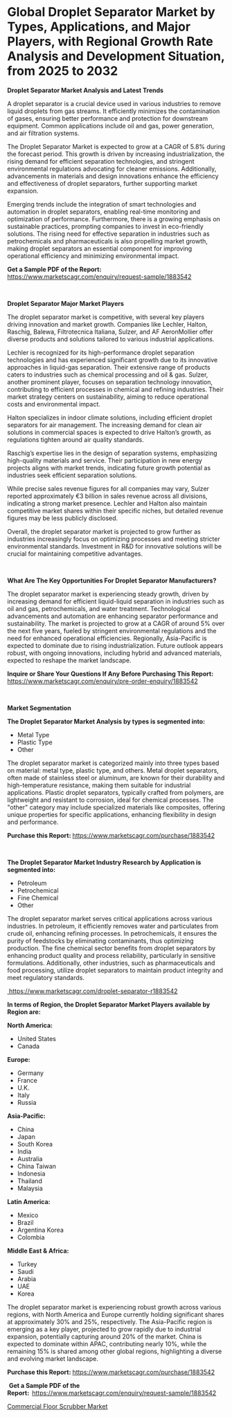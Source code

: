 <p><h1>Global Droplet Separator Market by Types, Applications, and Major Players, with Regional Growth Rate Analysis and Development Situation, from 2025 to 2032</h1></p><p><strong>Droplet Separator Market Analysis and Latest Trends</strong></p>
<p><p>A droplet separator is a crucial device used in various industries to remove liquid droplets from gas streams. It efficiently minimizes the contamination of gases, ensuring better performance and protection for downstream equipment. Common applications include oil and gas, power generation, and air filtration systems.</p><p>The Droplet Separator Market is expected to grow at a CAGR of 5.8% during the forecast period. This growth is driven by increasing industrialization, the rising demand for efficient separation technologies, and stringent environmental regulations advocating for cleaner emissions. Additionally, advancements in materials and design innovations enhance the efficiency and effectiveness of droplet separators, further supporting market expansion. </p><p>Emerging trends include the integration of smart technologies and automation in droplet separators, enabling real-time monitoring and optimization of performance. Furthermore, there is a growing emphasis on sustainable practices, prompting companies to invest in eco-friendly solutions. The rising need for effective separation in industries such as petrochemicals and pharmaceuticals is also propelling market growth, making droplet separators an essential component for improving operational efficiency and minimizing environmental impact.</p></p>
<p><strong>Get a Sample PDF of the Report:&nbsp;</strong> <a href="https://www.marketscagr.com/enquiry/request-sample/1883542?utm_campaign=3534&utm_medium=2&utm_source=Github&utm_content=ia&utm_term=11042025&utm_id=droplet-separator">https://www.marketscagr.com/enquiry/request-sample/1883542</a></p>
<p>&nbsp;</p>
<p><strong>Droplet Separator Major Market Players</strong></p>
<p><p>The droplet separator market is competitive, with several key players driving innovation and market growth. Companies like Lechler, Halton, Raschig, Balewa, Filtrotecnica Italiana, Sulzer, and AF AeronMollier offer diverse products and solutions tailored to various industrial applications.</p><p>Lechler is recognized for its high-performance droplet separation technologies and has experienced significant growth due to its innovative approaches in liquid-gas separation. Their extensive range of products caters to industries such as chemical processing and oil & gas. Sulzer, another prominent player, focuses on separation technology innovation, contributing to efficient processes in chemical and refining industries. Their market strategy centers on sustainability, aiming to reduce operational costs and environmental impact.</p><p>Halton specializes in indoor climate solutions, including efficient droplet separators for air management. The increasing demand for clean air solutions in commercial spaces is expected to drive Halton’s growth, as regulations tighten around air quality standards. </p><p>Raschig’s expertise lies in the design of separation systems, emphasizing high-quality materials and service. Their participation in new energy projects aligns with market trends, indicating future growth potential as industries seek efficient separation solutions.</p><p>While precise sales revenue figures for all companies may vary, Sulzer reported approximately €3 billion in sales revenue across all divisions, indicating a strong market presence. Lechler and Halton also maintain competitive market shares within their specific niches, but detailed revenue figures may be less publicly disclosed.</p><p>Overall, the droplet separator market is projected to grow further as industries increasingly focus on optimizing processes and meeting stricter environmental standards. Investment in R&D for innovative solutions will be crucial for maintaining competitive advantages.</p></p>
<p>&nbsp;</p>
<p><strong>What Are The Key Opportunities For Droplet Separator Manufacturers?</strong></p>
<p><p>The droplet separator market is experiencing steady growth, driven by increasing demand for efficient liquid-liquid separation in industries such as oil and gas, petrochemicals, and water treatment. Technological advancements and automation are enhancing separator performance and sustainability. The market is projected to grow at a CAGR of around 5% over the next five years, fueled by stringent environmental regulations and the need for enhanced operational efficiencies. Regionally, Asia-Pacific is expected to dominate due to rising industrialization. Future outlook appears robust, with ongoing innovations, including hybrid and advanced materials, expected to reshape the market landscape.</p></p>
<p><strong>Inquire or Share Your Questions If Any Before Purchasing This Report:</strong> <a href="https://www.marketscagr.com/enquiry/pre-order-enquiry/1883542?utm_campaign=3534&utm_medium=2&utm_source=Github&utm_content=ia&utm_term=11042025&utm_id=droplet-separator">https://www.marketscagr.com/enquiry/pre-order-enquiry/1883542</a></p>
<p>&nbsp;</p>
<p><strong>Market Segmentation</strong></p>
<p><strong>The Droplet Separator Market Analysis by types is segmented into:</strong></p>
<p><ul><li>Metal Type</li><li>Plastic Type</li><li>Other</li></ul></p>
<p><p>The droplet separator market is categorized mainly into three types based on material: metal type, plastic type, and others. Metal droplet separators, often made of stainless steel or aluminum, are known for their durability and high-temperature resistance, making them suitable for industrial applications. Plastic droplet separators, typically crafted from polymers, are lightweight and resistant to corrosion, ideal for chemical processes. The "other" category may include specialized materials like composites, offering unique properties for specific applications, enhancing flexibility in design and performance.</p></p>
<p><strong>Purchase this Report:&nbsp;</strong><a href="https://www.marketscagr.com/purchase/1883542?utm_campaign=3534&utm_medium=2&utm_source=Github&utm_content=ia&utm_term=11042025&utm_id=droplet-separator">https://www.marketscagr.com/purchase/1883542</a></p>
<p>&nbsp;</p>
<p><strong>The Droplet Separator Market Industry Research by Application is segmented into:</strong></p>
<p><ul><li>Petroleum</li><li>Petrochemical</li><li>Fine Chemical</li><li>Other</li></ul></p>
<p><p>The droplet separator market serves critical applications across various industries. In petroleum, it efficiently removes water and particulates from crude oil, enhancing refining processes. In petrochemicals, it ensures the purity of feedstocks by eliminating contaminants, thus optimizing production. The fine chemical sector benefits from droplet separators by enhancing product quality and process reliability, particularly in sensitive formulations. Additionally, other industries, such as pharmaceuticals and food processing, utilize droplet separators to maintain product integrity and meet regulatory standards.</p></p>
<p><a href="https://www.marketscagr.com/droplet-separator-r1883542?utm_campaign=3534&utm_medium=2&utm_source=Github&utm_content=ia&utm_term=11042025&utm_id=droplet-separator">&nbsp;https://www.marketscagr.com/droplet-separator-r1883542</a></p>
<p><strong>In terms of Region, the Droplet Separator Market Players available by Region are:</strong></p>
<p>
    <p> <strong> North America: </strong>
        <ul>
            <li>United States</li>
            <li>Canada</li>
        </ul>
        </p> 
    <p> <strong> Europe: </strong>
        <ul>
            <li>Germany</li>
            <li>France</li>
            <li>U.K.</li>
            <li>Italy</li>
            <li>Russia</li>
        </ul>
        </p> 
    <p> <strong> Asia-Pacific: </strong>
        <ul>
            <li>China</li>
            <li>Japan</li>
            <li>South Korea</li>
            <li>India</li>
            <li>Australia</li>
            <li>China Taiwan</li>
            <li>Indonesia</li>
            <li>Thailand</li>
            <li>Malaysia</li>
        </ul>
        </p> 
    <p> <strong> Latin America: </strong>
        <ul>
            <li>Mexico</li>
            <li>Brazil</li>
            <li>Argentina Korea</li>
            <li>Colombia</li>
        </ul>
        </p> 
    <p> <strong> Middle East & Africa: </strong>
        <ul>
            <li>Turkey</li>
            <li>Saudi</li>
            <li>Arabia</li>
            <li>UAE</li>
            <li>Korea</li>
        </ul>
    </p>
    </p>
<p><p>The droplet separator market is experiencing robust growth across various regions, with North America and Europe currently holding significant shares at approximately 30% and 25%, respectively. The Asia-Pacific region is emerging as a key player, projected to grow rapidly due to industrial expansion, potentially capturing around 20% of the market. China is expected to dominate within APAC, contributing nearly 10%, while the remaining 15% is shared among other global regions, highlighting a diverse and evolving market landscape.</p></p>
<p><strong>Purchase this Report: </strong><a href="https://www.marketscagr.com/purchase/1883542?utm_campaign=3534&utm_medium=2&utm_source=Github&utm_content=ia&utm_term=11042025&utm_id=droplet-separator">https://www.marketscagr.com/purchase/1883542</a></p>
<p>&nbsp;<strong>Get a Sample PDF of the Report:&nbsp;&nbsp;</strong><a href="https://www.marketscagr.com/enquiry/request-sample/1883542?utm_campaign=3534&utm_medium=2&utm_source=Github&utm_content=ia&utm_term=11042025&utm_id=droplet-separator">https://www.marketscagr.com/enquiry/request-sample/1883542</a></p>
<p><strong></strong></p>
<p><p><a href="https://github.com/nkbaroga/Market-Research-Report-List-1/blob/main/commercial-floor-scrubber-market.md?utm_campaign=3534&utm_medium=2&utm_source=Github&utm_content=ia&utm_term=11042025&utm_id=droplet-separator">Commercial Floor Scrubber Market</a></p></p>